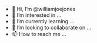 - 👋 Hi, I’m @williamjoejones
- 👀 I’m interested in ...
- 🌱 I’m currently learning ...
- 💞️ I’m looking to collaborate on ...
- 📫 How to reach me ...

<!---
williamjoejones/williamjoejones is a ✨ special ✨ repository because its `README.md` (this file) appears on your GitHub profile.
You can click the Preview link to take a look at your changes.
--->

